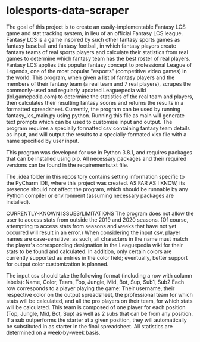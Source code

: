 # lolesports-data-scraper
The goal of this project is to create an easily-implementable Fantasy LCS game and stat tracking system, in lieu of an official Fantasy LCS league.
Fantasy LCS is a game inspired by such other fantasy sports games as fantasy baseball and fantasy football, in which fantasy players create fantasy teams of real sports players and calculate their statistics from real games to determine which fantasy team has the best roster of real players. Fantasy LCS applies this popular fantasy concept to professional League of Legends, one of the most popular "esports" (competitive video games) in the world.
This program, when given a list of fantasy players and the members of their fantasy team (a real team and 7 real players), scrapes the commonly-used and regularly updated Leaguepedia wiki (lol.gamepedia.com) to determine the statistics of the real team and players, then calculates their resulting fantasy scores and returns the results in a formatted spreadsheet.
Currently, the program can be used by running fantasy_lcs_main.py using python. Running this file as main will generate text prompts which can be used to customise input and output.
The program requires a specially formatted csv containing fantasy team details as input, and will output the results to a specially-formated xlsx file with a name specified by user input.

This program was developed for use in Python 3.8.1, and requires packages that can be installed using pip. All necessary packages and their required versions can be found in the requirements.txt file.

The .idea folder in this repository contains setting information specific to the PyCharm IDE, where this project was created. AS FAR AS I KNOW, its presence should not affect the program, which should be runnable by any Python compiler or environment (assuming necessary packages are installed).

CURRENTLY-KNOWN ISSUES/LIMITATIONS
The program does not allow the user to access stats from outside the 2019 and 2020 seasons. (Of course, attempting to access stats from seasons and weeks that have not yet occurred will result in an error.)
When considering the input csv, player names are case-sensitive: as such, all characters in the name must match the player's corresponding designation in the Leaguepedia wiki for their stats to be found and calculated. In addition, only certain colors are currently supported as entries in the color field; eventually, better support for output color customization is planned.

The input csv should take the following format (including a row with column labels): Name, Color, Team, Top, Jungle, Mid, Bot, Sup, Sub1, Sub2
Each row corresponds to a player playing the game: Their username, their respective color on the output spreadsheet, the professional team for which stats will be calculated, and all the pro players on their team, for which stats will be calculated. This team is composed of one player for each position (Top, Jungle, Mid, Bot, Sup) as well as 2 subs that can be from any position. If a sub outperforms the starter at a given position, they will automatically be substituted in as starter in the final spreadsheet. All statistics are determined on a week-by-week basis.
